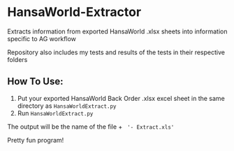 # HansaWorld-Extractor

Extracts information from exported HansaWorld .xlsx sheets into information specific to AG workflow

Repository also includes my tests and results of the tests in their respective folders

 ## How To Use:
1. Put your exported HansaWorld Back Order .xlsx excel sheet in the same directory as ```HansaWorldExtract.py```
2. Run ```HansaWorldExtract.py```
 
The output will be the name of the file + ``` '- Extract.xls'```

Pretty fun program!
